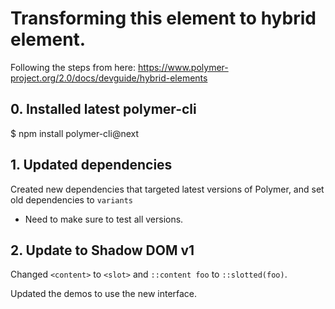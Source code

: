 # Transforming this element to hybrid element.

Following the steps from here:
 https://www.polymer-project.org/2.0/docs/devguide/hybrid-elements

## 0. Installed latest polymer-cli
$ npm install polymer-cli@next

## 1. Updated dependencies
Created new dependencies that targeted latest versions of Polymer, and set old dependencies to `variants`

- Need to make sure to test all versions.

## 2. Update to Shadow DOM v1
Changed `<content>` to `<slot>` and `::content foo` to `::slotted(foo)`.

Updated the demos to use the new interface.

